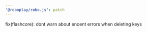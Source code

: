 ```yaml
---
'@roboplay/robo.js': patch
---
```


fix(flashcore): dont warn about enoent errors when deleting keys
